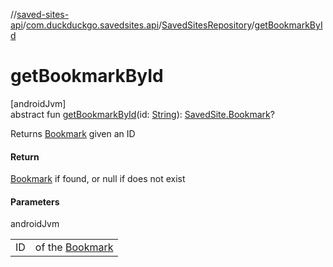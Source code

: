 //[saved-sites-api](../../../index.md)/[com.duckduckgo.savedsites.api](../index.md)/[SavedSitesRepository](index.md)/[getBookmarkById](get-bookmark-by-id.md)

# getBookmarkById

[androidJvm]\
abstract fun [getBookmarkById](get-bookmark-by-id.md)(id: [String](https://kotlinlang.org/api/latest/jvm/stdlib/kotlin/-string/index.html)): [SavedSite.Bookmark](../../com.duckduckgo.savedsites.api.models/-saved-site/-bookmark/index.md)?

Returns [Bookmark](../../com.duckduckgo.savedsites.api.models/-saved-site/-bookmark/index.md) given an ID

#### Return

[Bookmark](../../com.duckduckgo.savedsites.api.models/-saved-site/-bookmark/index.md) if found, or null if does not exist

#### Parameters

androidJvm

| | |
|---|---|
| ID | of the [Bookmark](../../com.duckduckgo.savedsites.api.models/-saved-site/-bookmark/index.md) |
